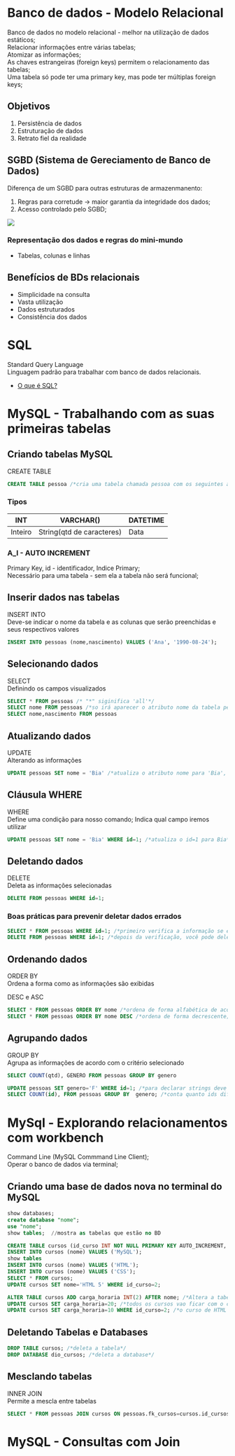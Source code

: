 # Banco de dados - Modelo Relacional
Banco de dados no modelo relacional - melhor na utilização de dados estáticos;  
Relacionar informações entre várias tabelas;  
Atomizar as informações;  
As chaves estrangeiras (foreign keys) permitem o relacionamento das tabelas;  
Uma tabela só pode ter uma primary key, mas pode ter múltiplas foreign keys;  

## Objetivos
1. Persistência de dados
2. Estruturação de dados
3. Retrato fiel da realidade 

## SGBD (Sistema de Gereciamento de Banco de Dados) 
Diferença de um SGBD para outras estruturas de armazenmanento:  
1. Regras para corretude -> maior garantia da integridade dos dados;
2. Acesso controlado pelo SGBD;

![](https://bookdown.org/labxss/coorte_adm2/sgbd.png)

### Representação dos dados e regras do mini-mundo
- Tabelas, colunas e linhas

## Benefícios de BDs relacionais
- Simplicidade na consulta
- Vasta utilização
- Dados estruturados
- Consistência dos dados

# SQL
Standard Query Language  
Linguagem padrão para trabalhar com banco de dados relacionais.

- [O que é SQL?](https://www.alura.com.br/artigos/o-que-e-sql)

# MySQL - Trabalhando com as suas primeiras tabelas
## Criando tabelas MySQL
CREATE TABLE 

```sql 
CREATE TABLE pessoa /*cria uma tabela chamada pessoa com os seguintes atributos:*/ (nome VARCHAR(20), nascimento DATE);
``` 

### Tipos 
|INT|VARCHAR()|DATETIME|
|-|-|-|
|Inteiro|String(qtd de caracteres)|Data|


### A_I - AUTO INCREMENT
Primary Key, id - identificador, Indice Primary;  
Necessário para uma tabela - sem ela a tabela não será funcional;  

## Inserir dados nas tabelas
INSERT INTO  
Deve-se indicar o nome da tabela e as colunas que serão preenchidas e seus respectivos valores

```sql
INSERT INTO pessoas (nome,nascimento) VALUES ('Ana', '1990-08-24');
```

## Selecionando dados
SELECT  
Definindo os campos visualizados

```sql
SELECT * FROM pessoas /* "*" siginifica 'all'*/
SELECT nome FROM pessoas /*so irá aparecer o atributo nome da tabela pessoas*/
SELECT nome,nascimento FROM pessoas 
```
## Atualizando dados
UPDATE  
Alterando as informações

```sql
UPDATE pessoas SET nome = 'Bia' /*atualiza o atributo nome para 'Bia', porém todos os registros vão ser alterados, para alterar um específico utilizamos a cláusula WHERE*/
```

## Cláusula WHERE
WHERE  
Define uma condição para nosso comando; Indica qual campo iremos utilizar

```sql
UPDATE pessoas SET nome = 'Bia' WHERE id=1; /*atualiza o id=1 para Bia*/
```
## Deletando dados
DELETE  
Deleta as informações selecionadas

```sql
DELETE FROM pessoas WHERE id=1;
```

### Boas práticas para prevenir deletar dados errados
```sql
SELECT * FROM pessoas WHERE id=1; /*primeiro verifica a informação se é realmente a que você deseja deletar*/
DELETE FROM pessoas WHERE id=1; /*depois da verificação, você pode deletar*/
```

## Ordenando dados
ORDER BY  
Ordena a forma como as informações são exibidas

DESC e ASC
```sql
SELECT * FROM pessoas ORDER BY nome /*ordena de forma alfabética de acordo com as informações que estão no atributo nome*/
SELECT * FROM pessoas ORDER BY nome DESC /*ordena de forma decrescente; o default é de forma crescente(ASC)*/
```
## Agrupando dados
GROUP BY  
Agrupa as informações de acordo com o critério selecionado

```sql
SELECT COUNT(qtd), GENERO FROM pessoas GROUP BY genero

UPDATE pessoas SET genero='F' WHERE id=1; /*para declarar strings deve estar em parênteses*/
SELECT COUNT(id), FROM pessoas GROUP BY  genero; /*conta quanto ids diferentes tem no genero; agrupou por genero e contou quantos f e m tem */
```

# MySql - Explorando relacionamentos com workbench
Command Line (MySQL Commmand Line Client);  
Operar o banco de dados via terminal;  

## Criando uma base de dados nova no terminal do MySQL
```sql
show databases;  
create database "nome";  
use "nome";  
show tables;  //mostra as tabelas que estão no BD
```

```sql
CREATE TABLE cursos (id_curso INT NOT NULL PRIMARY KEY AUTO_INCREMENT, nome VARCHAR(10));
INSERT INTO cursos (nome) VALUES ('MySQL');
show tables
INSERT INTO cursos (nome) VALUES ('HTML');
INSERT INTO cursos (nome) VALUES ('CSS');
SELECT * FROM cursos;
UPDATE cursos SET nome='HTML 5' WHERE id_curso=2;
```

```sql
ALTER TABLE cursos ADD carga_horaria INT(2) AFTER nome; /*Altera a tabela, adicionando uma nova coluna com um novo campo chamado carga_horaria que recebe um numero inteiro de 2 digitos*/
UPDATE cursos SET carga_horaria=20; /*todos os cursos vao ficar com o campo carga horaria com 20;*/
UPDATE cursos SET carga_horaria=10 WHERE id_curso=2; /*o curso de HTML ficou com carga horaria de 10 hrs*/
```

## Deletando Tabelas e Databases
```sql
DROP TABLE cursos; /*deleta a tabela*/
DROP DATABASE dio_cursos; /*deleta a database*/
```

## Mesclando tabelas
INNER JOIN  
Permite a mescla entre tabelas

```sql
SELECT * FROM pessoas JOIN cursos ON pessoas.fk_cursos=cursos.id_cursos;
```

# MySQL - Consultas com Join

```sql
```
